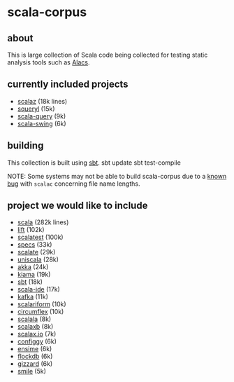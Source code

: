 # scala-corpus #
## about ##
This is large collection of Scala code being collected for testing static analysis tools such as [Alacs](https://github.com/alacscala/alacs).

## currently included projects ##
* [scalaz](http://code.google.com/p/scalaz/) (18k lines)
* [squeryl](https://github.com/max-l/Squeryl)  (15k)
* [scala-query](https://github.com/szeiger/scala-query) (9k)
* [scala-swing](https://github.com/ingoem/scala-swing) (6k)

## building  ##
This collection is built using [sbt](http://code.google.com/p/simple-build-tool/).
    sbt update
    sbt test-compile

NOTE: Some systems may not be able to build scala-corpus due to a [known bug](http://lampsvn.epfl.ch/trac/scala/ticket/3623) with `scalac` concerning file name lengths.

## project we would like to include ##
* [scala](https://github.com/scala/scala) (282k lines)
* [lift](https://github.com/lift/lift) (102k)
* [scalatest](http://www.scalatest.org/download) (100k)
* [specs](http://code.google.com/p/specs/source/checkout) (33k)
* [scalate](https://github.com/scalate/scalate) (29k)
* [uniscala](http://uniscala.net/mvn/source-repository.html) (28k)
* [akka](https://github.com/jboner/akka) (24k)
* [kiama](http://code.google.com/p/kiama/) (19k)
* [sbt](http://code.google.com/p/simple-build-tool/source/checkout) (18k)
* [scala-ide](http://www.assembla.com/wiki/show/scala-ide/Source_Code) (17k)
* [kafka](https://github.com/kafka-dev/kafka) (11k)
* [scalariform](https://github.com/mdr/scalariform) (10k)
* [circumflex](https://github.com/inca/circumflex) (10k)
* [scalala](http://code.google.com/p/scalala/) (8k)
* [scalaxb](https://github.com/eed3si9n/scalaxb) (8k)
* [scalax.io](https://github.com/eengbrec/Scalax.IO) (7k)
* [configgy](https://github.com/robey/configgy) (6k)
* [ensime](https://github.com/aemoncannon/ensime) (6k)
* [flockdb](https://github.com/twitter/flockdb) (6k)
* [gizzard](https://github.com/twitter/gizzard) (6k)
* [smile](https://github.com/robey/smile.git) (5k)
